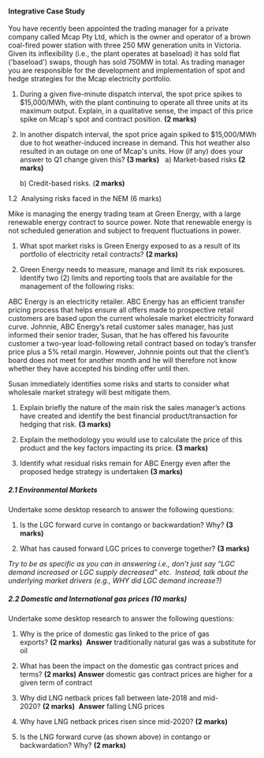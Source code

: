 #### Integrative Case Study
You have recently been appointed the trading manager for a private company called Mcap Pty Ltd, which is the owner and operator of a brown coal-fired power station with three 250 MW generation units in Victoria. Given its inflexibility (i.e., the plant operates at baseload) it has sold flat ('baseload') swaps, though has sold 750MW in total. As trading manager you are responsible for the development and implementation of spot and hedge strategies for the Mcap electricity portfolio.  

1.  During a given five-minute dispatch interval, the spot price spikes to $15,000/MWh, with the plant continuing to operate all three units at its maximum output. Explain, in a qualitative sense, the impact of this price spike on Mcap's spot and contract position. **(2 marks)**  
    

2.  In another dispatch interval, the spot price again spiked to $15,000/MWh due to hot weather-induced increase in demand. This hot weather also resulted in an outage on one of Mcap's units. How (if any) does your answer to Q1 change given this? **(3 marks)**  
	a) Market-based risks **(2 marks)**
	
	b) Credit-based risks. (**2 marks)**

1.2  Analysing risks faced in the NEM (6 marks)    

Mike is managing the energy trading team at Green Energy, with a large renewable energy contract to source power. Note that renewable energy is not scheduled generation and subject to frequent fluctuations in power. 

1.  What spot market risks is Green Energy exposed to as a result of its portfolio of electricity retail contracts? **(2 marks)** 
    
2.  Green Energy needs to measure, manage and limit its risk exposures. Identify two (2) limits and reporting tools that are available for the management of the following risks:

ABC Energy is an electricity retailer. ABC Energy has an efficient transfer pricing process that helps ensure all offers made to prospective retail customers are based upon the current wholesale market electricity forward curve. Johnnie, ABC Energy’s retail customer sales manager, has just informed their senior trader, Susan, that he has offered his favourite customer a two-year load-following retail contract based on today’s transfer price plus a 5% retail margin. However, Johnnie points out that the client’s board does not meet for another month and he will therefore not know whether they have accepted his binding offer until then.  

Susan immediately identifies some risks and starts to consider what wholesale market strategy will best mitigate them. 

1.  Explain briefly the nature of the main risk the sales manager’s actions have created and identify the best financial product/transaction for hedging that risk. **(3 marks)**  
    
2.  Explain the methodology you would use to calculate the price of this product and the key factors impacting its price. **(3 marks)**  
    
3.  Identify what residual risks remain for ABC Energy even after the proposed hedge strategy is undertaken **(3 marks)**

##### 2.1 Environmental Markets
Undertake some desktop research to answer the following questions: 

1. Is the LGC forward curve in contango or backwardation? Why? **(3 marks)**

2. What has caused forward LGC prices to converge together? **(3 marks)**

_Try to be as specific as you can in answering i.e., don’t just say “LGC demand increased or LGC supply decreased” etc.  Instead, talk about the underlying market drivers (e.g., WHY did LGC demand increase?)_   

##### 2.2 Domestic and International gas prices (10 marks)
Undertake some desktop research to answer the following questions:  

1.  Why is the price of domestic gas linked to the price of gas exports? **(2 marks)** 
    **Answer** traditionally natural gas was a substitute for oil
    
2.  What has been the impact on the domestic gas contract prices and terms? **(2 marks)**
    **Answer** domestic gas contract prices are higher for a given term of contract
    
3.  Why did LNG netback prices fall between late-2018 and mid-2020? **(2 marks)** 
    **Answer** falling LNG prices
    
4.  Why have LNG netback prices risen since mid-2020? **(2 marks)** 
    
5.  Is the LNG forward curve (as shown above) in contango or backwardation? Why? **(2 marks)**